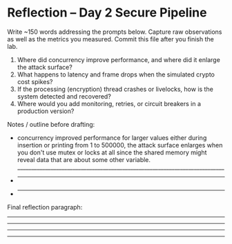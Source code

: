 # Reflection – Day 2 Secure Pipeline

Write ~150 words addressing the prompts below. Capture raw observations as well
as the metrics you measured. Commit this file after you finish the lab.

1. Where did concurrency improve performance, and where did it enlarge the attack surface?
2. What happens to latency and frame drops when the simulated crypto cost spikes?
3. If the processing (encryption) thread crashes or livelocks, how is the system detected and recovered?
4. Where would you add monitoring, retries, or circuit breakers in a production version?

Notes / outline before drafting:
- concurrency improved performance for larger values either during insertion or printing from 1 to 500000,  the attack surface enlarges when you don't use mutex or locks at all since the shared memory might reveal data that are about some other variable. ___________________________________________________________________________
- ___________________________________________________________________________
- ___________________________________________________________________________

Final reflection paragraph:

______________________________________________________________________________
______________________________________________________________________________
______________________________________________________________________________
______________________________________________________________________________
